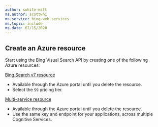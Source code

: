 ```yaml
---
author: swhite-msft
ms.author: scottwhi
ms.service: bing-web-services
ms.topic: include
ms.date: 07/15/2020
---
```


## Create an Azure resource

Start using the Bing Visual Search API by creating one of the following Azure resources:

[Bing Search v7 resource](https://ms.portal.azure.com/#create/Microsoft.CognitiveServicesBingSearch-v7)
   * Available through the Azure portal until you delete the resource.
   * Select the `S9` pricing tier.

[Multi-service resource](https://ms.portal.azure.com/#create/Microsoft.CognitiveServicesAllInOne)
   * Available through the Azure portal until you delete the resource.  
   * Use the same key and endpoint for your applications, across multiple Cognitive Services.
